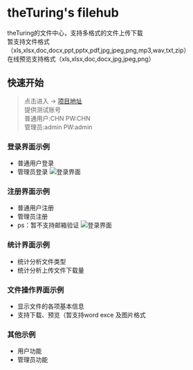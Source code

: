 # theTuring's filehub
theTuring的文件中心，支持多格式的文件上传下载</br>
暂支持文件格式（xls,xlsx,doc,docx,ppt,pptx,pdf,jpg,jpeg,png,mp3,wav,txt,zip）</br>
在线预览支持格式（xls,xlsx,doc,docx,jpg,jpeg,png）</br>
## 快速开始
> 点击进入 -> <a href="http://47.95.3.253:8080/">项目地址</a></br>
> 提供测试账号</br>
> 普通用户:CHN PW:CHN</br>
> 管理员:admin PW:admin</br>
### 登录界面示例
+ 普通用户登录
+ 管理员登录
![登录界面](https://github.com/theTuring/Truing/blob/master/%E9%A1%B9%E7%9B%AE%E6%88%AA%E5%9B%BE/login.png)
### 注册界面示例
+ 普通用户注册
+ 管理员注册</br>
+ ps：暂不支持邮箱验证
![登录界面](https://github.com/theTuring/Truing/blob/master/%E9%A1%B9%E7%9B%AE%E6%88%AA%E5%9B%BE/login.png)
### 统计界面示例
+ 统计分析文件类型
+ 统计分析上传文件下载量
### 文件操作界面示例
+ 显示文件的各项基本信息
+ 支持下载、预览（暂支持word exce 及图片格式
### 其他示例
+ 用户功能
+ 管理员功能
